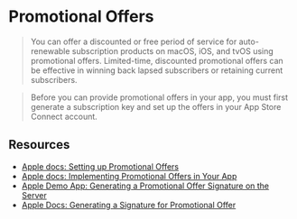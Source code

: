# Promotional Offers 

> You can offer a discounted or free period of service for auto-renewable subscription products on macOS, iOS, and tvOS using promotional offers. Limited-time, discounted promotional offers can be effective in winning back lapsed subscribers or retaining current subscribers.

> Before you can provide promotional offers in your app, you must first generate a subscription key and set up the offers in your App Store Connect account.

## Resources 

* [Apple docs: Setting up Promotional Offers](https://developer.apple.com/documentation/storekit/original_api_for_in-app_purchase/subscriptions_and_offers/setting_up_promotional_offers)
* [Apple docs: Implementing Promotional Offers in Your App](https://developer.apple.com/documentation/storekit/original_api_for_in-app_purchase/subscriptions_and_offers/implementing_promotional_offers_in_your_app)
* [Apple Demo App: Generating a Promotional Offer Signature on the Server](https://developer.apple.com/documentation/storekit/original_api_for_in-app_purchase/subscriptions_and_offers/generating_a_promotional_offer_signature_on_the_server)
* [Apple Docs: Generating a Signature for Promotional Offer](https://developer.apple.com/documentation/storekit/original_api_for_in-app_purchase/subscriptions_and_offers/generating_a_signature_for_promotional_offers)
